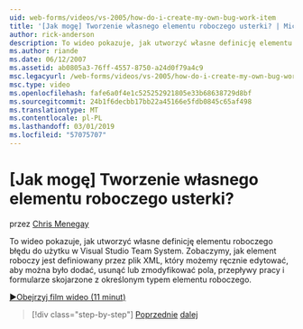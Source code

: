 ```yaml
---
uid: web-forms/videos/vs-2005/how-do-i-create-my-own-bug-work-item
title: '[Jak mogę] Tworzenie własnego elementu roboczego usterki? | Microsoft Docs'
author: rick-anderson
description: To wideo pokazuje, jak utworzyć własne definicję elementu roboczego błędu do użytku w Visual Studio Team System. Zobaczymy, jak element roboczy jest zdefiniowany przez gląd pliku XML...
ms.author: riande
ms.date: 06/12/2007
ms.assetid: ab0805a3-76ff-4557-8750-a24d0f79a4c9
msc.legacyurl: /web-forms/videos/vs-2005/how-do-i-create-my-own-bug-work-item
msc.type: video
ms.openlocfilehash: fafe6a0f4e1c525252921805e33b68638729d8bf
ms.sourcegitcommit: 24b1f6decbb17bb22a45166e5fdb0845c65af498
ms.translationtype: MT
ms.contentlocale: pl-PL
ms.lasthandoff: 03/01/2019
ms.locfileid: "57075707"
---
```

<a name="how-do-i-create-my-own-bug-work-item"></a>[Jak mogę] Tworzenie własnego elementu roboczego usterki?
====================
przez [Chris Menegay](https://twitter.com/CMenegay)

To wideo pokazuje, jak utworzyć własne definicję elementu roboczego błędu do użytku w Visual Studio Team System. Zobaczymy, jak element roboczy jest definiowany przez plik XML, który możemy ręcznie edytować, aby można było dodać, usunąć lub zmodyfikować pola, przepływy pracy i formularze skojarzone z określonym typem elementu roboczego.

[&#9654;Obejrzyj film wideo (11 minut)](https://channel9.msdn.com/Blogs/ASP-NET-Site-Videos/how-do-i-create-my-own-bug-work-item)

> [!div class="step-by-step"]
> [Poprzednie](how-do-i-integrate-defect-tracking-with-testing.md)
> [dalej](how-do-i-write-code-more-quickly-with-unit-tests.md)
